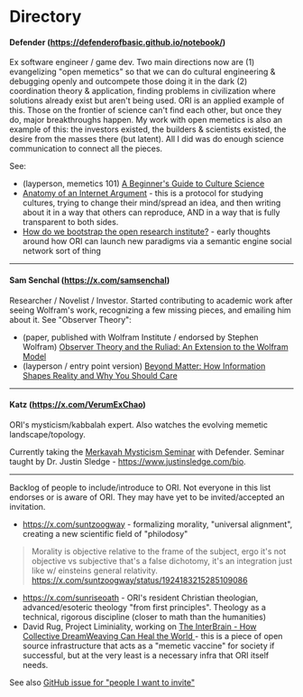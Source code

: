 # Directory 

#### **Defender** (https://defenderofbasic.github.io/notebook/)

Ex software engineer / game dev. Two main directions now are (1) evangelizing "open memetics" so that we can do cultural engineering & debugging openly and outcompete those doing it in the dark (2) coordination theory & application, finding problems in civilization where solutions already exist but aren't being used. ORI is an applied example of this. Those on the frontier of science can't find each other, but once they do, major breakthroughs happen. My work with open memetics is also an example of this: the investors existed, the builders & scientists existed, the desire from the masses there (but latent). All I did was do enough science communication to connect all the pieces.

See:

- (layperson, memetics 101) [A Beginner's Guide to Culture Science](defenderofthebasic.substack.com/p/a-beginners-guide-to-culture-science)
- [Anatomy of an Internet Argument](https://defenderofthebasic.substack.com/p/anatomy-of-an-internet-argument) - this is a protocol for studying cultures, trying to change their mind/spread an idea, and then writing about it in a way that others can reproduce, AND in a way that is fully transparent to both sides. 
- [How do we bootstrap the open research institute?](https://defenderofthebasic.substack.com/p/how-do-we-bootstrap-the-open-research) - early thoughts around how ORI can launch new paradigms via a semantic engine social network sort of thing

----

#### **Sam Senchal** (https://x.com/samsenchal)

Researcher / Novelist / Investor. Started contributing to academic work after seeing Wolfram's work, recognizing a few missing pieces, and emailing him about it. See "Observer Theory":

- (paper, published with Wolfram Institute / endorsed by Stephen Wolfram) [Observer Theory and the Ruliad: An Extension to the Wolfram Model](https://wolframinstitute.org/output/observer-theory-and-the-ruliad-an-extension-to-the-wolfram-model)
- (layperson / entry point version) [Beyond Matter: How Information Shapes Reality and Why You Should Care](https://x.com/samsenchal/status/1923395174954066293)

----

#### **Katz** (https://x.com/VerumExChao)

ORI's mysticism/kabbalah expert. Also watches the evolving memetic landscape/topology. 

Currently taking the [Merkavah Mysticism Seminar](https://www.patreon.com/posts/merkavah-seminar-134297201) with Defender. Seminar taught by Dr. Justin Sledge - https://www.justinsledge.com/bio.  

---

Backlog of people to include/introduce to ORI. Not everyone in this list endorses or is aware of ORI. They may have yet to be invited/accepted an invitation.

- https://x.com/suntzoogway - formalizing morality, "universal alignment", creating a new scientific field of "philodosy"

> Morality is objective relative to the frame of the subject, ergo it's not objective vs subjective that's a false dichotomy, it's an integration just like w/ einsteins general relativity.
> https://x.com/suntzoogway/status/1924183215285109086

- https://x.com/sunriseoath - ORI's resident Christian theologian, advanced/esoteric theology "from first principles". Theology as a technical, rigorous discipline (closer to math than the humanities)
- David Rug, Project Liminiality, working on [The InterBrain - How Collective DreamWeaving Can Heal the World ](https://www.youtube.com/watch?v=v5dBRmjF8mc) - this is a piece of open source infrastructure that acts as a "memetic vaccine" for society if successful, but at the very least is a necessary infra that ORI itself needs.

See also [GitHub issue for "people I want to invite"](https://github.com/Open-Research-Institute/open-research-institute.github.io/issues/5)
